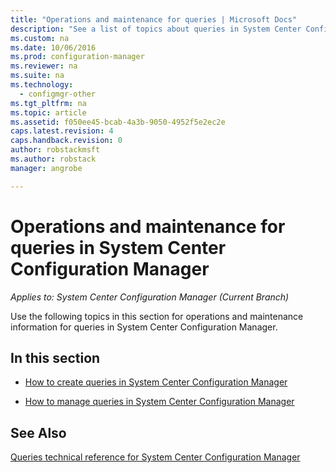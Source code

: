 ```yaml
---
title: "Operations and maintenance for queries | Microsoft Docs"
description: "See a list of topics about queries in System Center Configuration Manager. Focus is operations and maintenance."
ms.custom: na
ms.date: 10/06/2016
ms.prod: configuration-manager
ms.reviewer: na
ms.suite: na
ms.technology:
  - configmgr-other
ms.tgt_pltfrm: na
ms.topic: article
ms.assetid: f050ee45-bcab-4a3b-9050-4952f5e2ec2e
caps.latest.revision: 4
caps.handback.revision: 0
author: robstackmsftms.author: robstackmanager: angrobe

---
```

# Operations and maintenance for queries in System Center Configuration Manager*Applies to: System Center Configuration Manager (Current Branch)*
Use the following topics in this section for operations and maintenance information for queries in System Center Configuration Manager.  

## In this section  

-   [How to create queries in System Center Configuration Manager](../../../core/servers/manage/create-queries.md)  

-   [How to manage queries in System Center Configuration Manager](../../../core/servers/manage/manage-queries.md)  

## See Also  
 [Queries technical reference for System Center Configuration Manager](../../../core/servers/manage/queries-technical-reference.md)
